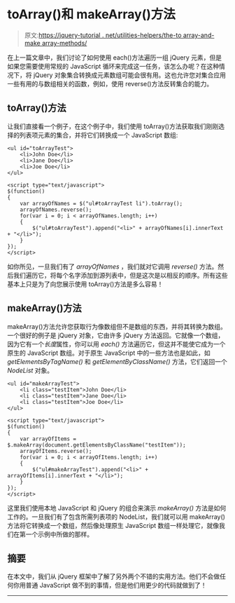 # toArray()和 makeArray()方法

> 原文:[https://jquery-tutorial . net/utilities-helpers/the-to array-and-make array-methods/](https://jquery-tutorial.net/utilities-helpers/the-toarray-and-makearray-methods/)

在上一篇文章中，我们讨论了如何使用 each()方法遍历一组 jQuery 元素，但是如果您需要使用常规的 JavaScript 循环来完成这一任务，该怎么办呢？在这种情况下，将 jQuery 对象集合转换成元素数组可能会很有用。这也允许您对集合应用一些有用的与数组相关的函数，例如，使用 reverse()方法反转集合的能力。

## toArray()方法

让我们直接看一个例子，在这个例子中，我们使用 toArray()方法获取我们刚刚选择的列表项元素的集合，并将它们转换成一个 JavaScript 数组:

```
<ul id="toArrayTest">
    <li>John Doe</li>
    <li>Jane Doe</li>
    <li>Joe Doe</li>
</ul>

<script type="text/javascript">
$(function()
{
    var arrayOfNames = $("ul#toArrayTest li").toArray();
    arrayOfNames.reverse();
    for(var i = 0; i < arrayOfNames.length; i++)
    {
        $("ul#toArrayTest").append("<li>" + arrayOfNames[i].innerText + "</li>");
    }
});
</script>
```

如你所见，一旦我们有了 *arrayOfNames* ，我们就对它调用 *reverse()* 方法。然后我们遍历它，将每个名字添加到源列表中，但是这次是以相反的顺序。所有这些基本上只是为了向您展示使用 toArray()方法是多么容易！

## makeArray()方法

<input type="hidden" name="IL_IN_ARTICLE">

makeArray()方法允许您获取行为像数组但不是数组的东西，并将其转换为数组。一个很好的例子是 jQuery 对象，它由许多 jQuery 方法返回。它就像一个数组，因为它有一个*长度*属性，你可以用 *each()* 方法遍历它，但这并不能使它成为一个原生的 JavaScript 数组。对于原生 JavaScript 中的一些方法也是如此，如 *getElementsByTagName()* 和 *getElementByClassName()* 方法，它们返回一个 *NodeList* 对象。

```
<ul id="makeArrayTest">
    <li class="testItem">John Doe</li>
    <li class="testItem">Jane Doe</li>
    <li class="testItem">Joe Doe</li>
</ul>

<script type="text/javascript">
$(function()
{
    var arrayOfItems = $.makeArray(document.getElementsByClassName("testItem"));
    arrayOfItems.reverse();
    for(var i = 0; i < arrayOfItems.length; i++)
    {
        $("ul#makeArrayTest").append("<li>" + arrayOfItems[i].innerText + "</li>");
    }
});
</script>
```

这里我们使用本地 JavaScript 和 jQuery 的组合来演示 *makeArray()* 方法是如何工作的。一旦我们有了包含所需列表项的 NodeList，我们就可以用 makeArray()方法将它转换成一个数组，然后像处理原生 JavaScript 数组一样处理它，就像我们在第一个示例中所做的那样。

## 摘要

在本文中，我们从 jQuery 框架中了解了另外两个不错的实用方法。他们不会做任何你用普通 JavaScript 做不到的事情，但是他们用更少的代码就做到了！

* * *